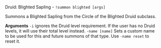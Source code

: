 Druid: Blighted Sapling - `!summon blighted [args]` 

Summons a Blighted Sapling from the Circle of the Blighted Druid subclass.
 
**Arguments**
`-i` ignores the Druid level requirement. If the user has no Druid levels, it will use their total level instead.
`-name [name]` Sets a custom name to be used for this and future summons of that type. Use `-name reset` to reset it.